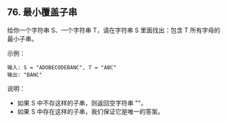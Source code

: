 ## 76. 最小覆盖子串
给你一个字符串 S、一个字符串 T，请在字符串 S 里面找出：包含 T 所有字母的最小子串。

示例：
```
输入: S = "ADOBECODEBANC", T = "ABC"
输出: "BANC"
```
说明：

+ 如果 S 中不存这样的子串，则返回空字符串 ""。
+ 如果 S 中存在这样的子串，我们保证它是唯一的答案。